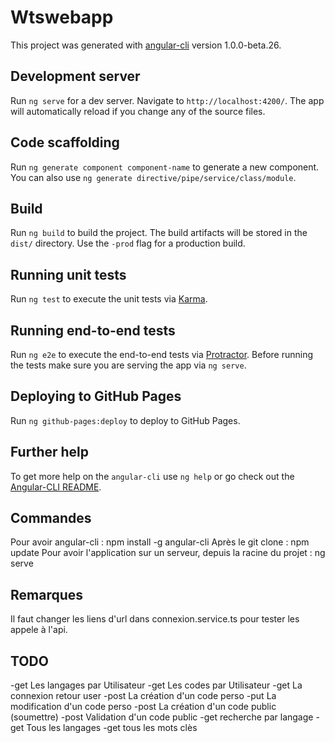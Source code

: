 # Wtswebapp

This project was generated with [angular-cli](https://github.com/angular/angular-cli) version 1.0.0-beta.26.

## Development server
Run `ng serve` for a dev server. Navigate to `http://localhost:4200/`. The app will automatically reload if you change any of the source files.

## Code scaffolding

Run `ng generate component component-name` to generate a new component. You can also use `ng generate directive/pipe/service/class/module`.

## Build

Run `ng build` to build the project. The build artifacts will be stored in the `dist/` directory. Use the `-prod` flag for a production build.

## Running unit tests

Run `ng test` to execute the unit tests via [Karma](https://karma-runner.github.io).

## Running end-to-end tests

Run `ng e2e` to execute the end-to-end tests via [Protractor](http://www.protractortest.org/).
Before running the tests make sure you are serving the app via `ng serve`.

## Deploying to GitHub Pages

Run `ng github-pages:deploy` to deploy to GitHub Pages.

## Further help

To get more help on the `angular-cli` use `ng help` or go check out the [Angular-CLI README](https://github.com/angular/angular-cli/blob/master/README.md).

## Commandes
Pour avoir angular-cli : npm install -g angular-cli
Après le git clone : npm update
Pour avoir l'application sur un serveur, depuis la racine du projet : ng serve

## Remarques
Il faut changer les liens d'url dans connexion.service.ts pour tester les appele à l'api.

## TODO

-get Les langages par Utilisateur
-get Les codes par Utilisateur
-get La connexion retour user
-post La création d'un code perso
-put La modification d'un code perso
-post La création d'un code public (soumettre)
-post Validation d'un code public
-get recherche par langage
-get Tous les langages
-get tous les mots clès
